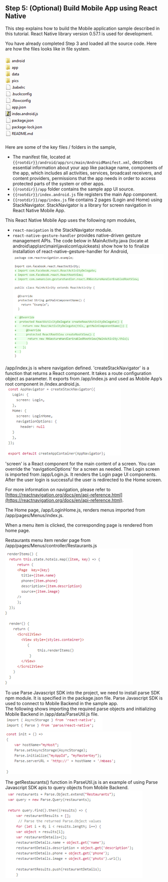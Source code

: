 ## Step 5:  (Optional) Build Mobile App using React Native

This step explains how to build the Mobile application sample described in this tutorial.  React Native library version 0.57.1 is used for development.  

You have already completed Step 3 and loaded all the source code.  Here are how the files looks like in file system.  

![s5a](./imgs/s5a.png)  

Here are some of the key files / folders in the sample,  

*  The manifest file, located at `{{rootdir}}/android/app/src/main/AndroidManifest.xml`, describes essential information about your app like package name, components of the app, which includes all activities, services, broadcast receivers, and content providers,  permissions that the app needs in order to access protected parts of the system or other apps.
*  `{{rootdir}}/app` folder contains the sample app UI source.
*  `{{rootdir}}/index.android.js` file registers the main App component.
*  `{{rootdir}}/app/index.js` file contains 2 pages (Login and Home) using StackNavigator.   StackNavigator is a library for screen navigation in React Native Mobile App.


This React Native Mobile App uses the following npm modules,  

*  `react-navigation` is the StackNavigator module.
*  `react-native-gesture-handler` provides native-driven gesture management APIs.  The code below in MainActivity.java (locate at android\app\src\main\java\com\quickeats) show how to to finalize installation of react-native-gesture-handler for Android,  
![s5b](./imgs/s5b.png)  


/app/index.js is where navigation defined.  'createStackNavigator' is a function that returns a React component. It takes a route configuration object as parameter.  It exports from /app/index.js and used as Mobile App’s root component in /index.android.js.  
![s5c](./imgs/s5c.png)  


'screen' is a React component for the main content of a screen.  You can override the 'navigationOptions' for a screen as needed.
The Login screen is imported from /app/Login.js. It renders the Login page UI components.  After the user login is successful the user is redirected to the Home screen.  

For more information on navigation, please refer to [https://reactnavigation.org/docs/en/api-reference.html](https://reactnavigation.org/docs/en/api-reference.html).  
  
The Home page, /app/LoginHome.js, renders menus imported from /app/pages/Menus/index.js.  

When a menu item is clicked, the corresponding page is rendered from home page.  
 
Restaurants menu item render page from /app/pages/Menus/controller/Restaurants.js  
![s5d](./imgs/s5d.png)

To use Parse Javascript SDK into the project, we need to install parse SDK npm module.  It is specified in the package.json file.  Parse Javascript SDK is used to connect to Mobile Backend in the sample app.   
The following shows importing the required parse objects and initializing Mobile Backend in /app/data/ParseUtil.js file.  
![s5e](./imgs/s5e.png)  
![s5f](./imgs/s5f.png)    

The getRestaurants() function in ParseUtil.js is an example of using Parse Javascript SDK apis to query objects from Mobile Backend.  
![s5g](./imgs/s5g.png)  




  

  
  
 



